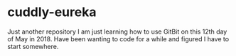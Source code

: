 # cuddly-eureka
Just another repository
I am just learning how to use GitBit on this 12th day of May in 2018.  Have been wanting to code for a while and figured I have to start somewhere.
